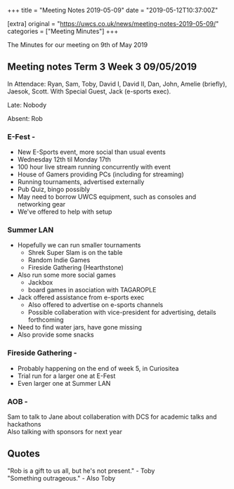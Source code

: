 +++
title = "Meeting Notes 2019-05-09"
date = "2019-05-12T10:37:00Z"

[extra]
original = "https://uwcs.co.uk/news/meeting-notes-2019-05-09/"    
categories = ["Meeting Minutes"]
+++

<p>The Minutes for our meeting on 9th of May 2019<br/></p>

<!-- more -->

## Meeting notes Term 3 Week 3 09/05/2019

In Attendace: Ryan, Sam, Toby, David I, David II, Dan, John, Amelie (briefly), Jaesok, Scott. With Special Guest, Jack (e-sports exec).

  

Late: Nobody

  

Absent: Rob  

### E-Fest -

  - New E-Sports event, more social than usual events
  - Wednesday 12th til Monday 17th
  - 100 hour live stream running concurrently with event
  - House of Gamers providing PCs (including for streaming)
  - Running tournaments, advertised externally
  - Pub Quiz, bingo possibly
  - May need to borrow UWCS equipment, such as consoles and networking gear
  - We've offered to help with setup

### Summer LAN

  - Hopefully we can run smaller tournaments
      - Shrek Super Slam is on the table
      - Random Indie Games
      - Fireside Gathering (Hearthstone)
  - Also run some more social games
      - Jackbox
      - board games in asociation with TAGAROPLE
  - Jack offered assistance from e-sports exec
      - Also offered to advertise on e-sports channels
      - Possible collaberation with vice-president for advertising, details forthcoming
  - Need to find water jars, have gone missing
  - Also provide some snacks

### Fireside Gathering -  

  - Probably happening on the end of week 5, in Curiositea
  - Trial run for a larger one at E-Fest
  - Even larger one at Summer LAN

### AOB -  

Sam to talk to Jane about collaberation with DCS for academic talks and hackathons  
Also talking with sponsors for next year  

## Quotes

"Rob is a gift to us all, but he's not present." - Toby  
"Something outrageous." - Also Toby

